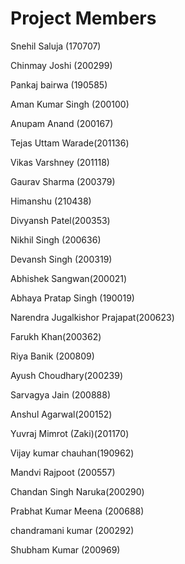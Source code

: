 # Project Members

Snehil Saluja (170707)

Chinmay Joshi (200299)

Pankaj bairwa (190585)

Aman Kumar Singh (200100)

Anupam Anand (200167)

Tejas Uttam Warade(201136)

Vikas Varshney (201118)

Gaurav Sharma (200379)

Himanshu (210438)

Divyansh Patel(200353)
 
Nikhil Singh (200636)

Devansh Singh (200319)

Abhishek Sangwan(200021)

Abhaya Pratap Singh (190019)

Narendra Jugalkishor Prajapat(200623)

Farukh Khan(200362)

Riya Banik (200809)

Ayush Choudhary(200239)

Sarvagya Jain (200888)

Anshul Agarwal(200152)

Yuvraj Mimrot (Zaki)(201170)

Vijay kumar chauhan(190962)

Mandvi Rajpoot (200557)

Chandan Singh Naruka(200290)

Prabhat Kumar Meena (200688)

chandramani kumar (200292)

Shubham Kumar (200969)

